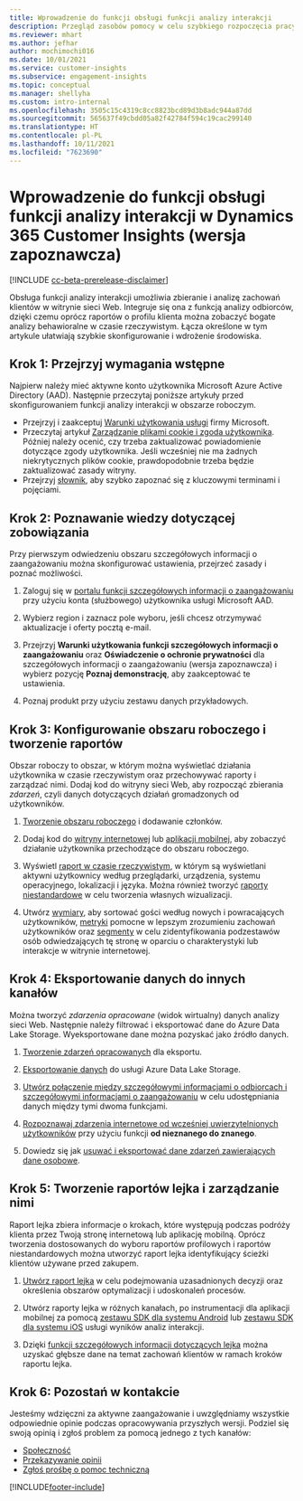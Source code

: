 ```yaml
---
title: Wprowadzenie do funkcji obsługi funkcji analizy interakcji
description: Przegląd zasobów pomocy w celu szybkiego rozpoczęcia pracy.
ms.reviewer: mhart
ms.author: jefhar
author: mochimochi016
ms.date: 10/01/2021
ms.service: customer-insights
ms.subservice: engagement-insights
ms.topic: conceptual
ms.manager: shellyha
ms.custom: intro-internal
ms.openlocfilehash: 3505c15c4319c8cc8823bcd89d3b8adc944a87dd
ms.sourcegitcommit: 565637f49cbdd05a82f42784f594c19cac299140
ms.translationtype: HT
ms.contentlocale: pl-PL
ms.lasthandoff: 10/11/2021
ms.locfileid: "7623690"
---
```

# <a name="get-started-with-dynamics-365-customer-insights-engagement-insights-capability-public-preview"></a>Wprowadzenie do funkcji obsługi funkcji analizy interakcji w Dynamics 365 Customer Insights (wersja zapoznawcza)

[!INCLUDE [cc-beta-prerelease-disclaimer](includes/cc-beta-prerelease-disclaimer.md)]

Obsługa funkcji analizy interakcji umożliwia zbieranie i analizę zachowań klientów w witrynie sieci Web. Integruje się ona z funkcją analizy odbiorców, dzięki czemu oprócz raportów o profilu klienta można zobaczyć bogate analizy behawioralne w czasie rzeczywistym. Łącza określone w tym artykule ułatwiają szybkie skonfigurowanie i wdrożenie środowiska.

## <a name="step-1-review-prerequisites"></a>Krok 1: Przejrzyj wymagania wstępne

Najpierw należy mieć aktywne konto użytkownika Microsoft Azure Active Directory (AAD). Następnie przeczytaj poniższe artykuły przed skonfigurowaniem funkcji analizy interakcji w obszarze roboczym.

- Przejrzyj i zaakceptuj [Warunki użytkowania usługi](terms-of-service.md) firmy Microsoft.  
- Przeczytaj artykuł [Zarządzanie plikami cookie i zgoda użytkownika](user-consent-storage.md). Później należy ocenić, czy trzeba zaktualizować powiadomienie dotyczące zgody użytkownika. Jeśli wcześniej nie ma żadnych niekrytycznych plików cookie, prawdopodobnie trzeba będzie zaktualizować zasady witryny.
- Przejrzyj [słownik](glossary.md), aby szybko zapoznać się z kluczowymi terminami i pojęciami.

## <a name="step-2-explore-engagement-insights"></a>Krok 2: Poznawanie wiedzy dotyczącej zobowiązania

Przy pierwszym odwiedzeniu obszaru szczegółowych informacji o zaangażowaniu można skonfigurować ustawienia, przejrzeć zasady i poznać możliwości.

1. Zaloguj się w [portalu funkcji szczegółowych informacji o zaangażowaniu](https://home.ci.ai.dynamics.com/app/engagement-insights) przy użyciu konta (służbowego) użytkownika usługi Microsoft AAD.

1. Wybierz region i zaznacz pole wyboru, jeśli chcesz otrzymywać aktualizacje i oferty pocztą e-mail.

1. Przejrzyj **Warunki użytkowania funkcji szczegółowych informacji o zaangażowaniu** oraz **Oświadczenie o ochronie prywatności** dla szczegółowych informacji o zaangażowaniu (wersja zapoznawcza) i wybierz pozycję **Poznaj demonstrację**, aby zaakceptować te ustawienia.

1. Poznaj produkt przy użyciu zestawu danych przykładowych.

##  <a name="step-3-set-up-a-workspace-and-create-reports"></a>Krok 3: Konfigurowanie obszaru roboczego i tworzenie raportów

Obszar roboczy to obszar, w którym można wyświetlać działania użytkownika w czasie rzeczywistym oraz przechowywać raporty i zarządzać nimi. Dodaj kod do witryny sieci Web, aby rozpocząć zbierania *zdarzeń*, czyli danych dotyczących działań gromadzonych od użytkowników.

1. [Tworzenie obszaru roboczego](create-workspace.md) i dodawanie członków.

1. Dodaj kod do [witryny internetowej](instrument-website.md) lub [aplikacji mobilnej](developer-resources.md#capture-events-from-mobile-apps), aby zobaczyć działanie użytkownika przechodzące do obszaru roboczego.

1. Wyświetl [raport w czasie rzeczywistym](view-reports.md), w którym są wyświetlani aktywni użytkownicy według przeglądarki, urządzenia, systemu operacyjnego, lokalizacji i języka. Można również tworzyć [raporty niestandardowe](custom-reports.md) w celu tworzenia własnych wizualizacji.

1. Utwórz [wymiary](dimensions.md), aby sortować gości według nowych i powracających użytkowników, [metryki](metrics.md) pomocne w lepszym zrozumieniu zachowań użytkowników oraz [segmenty](segments.md) w celu zidentyfikowania podzestawów osób odwiedzających tę stronę w oparciu o charakterystyki lub interakcje w witrynie internetowej.
    
## <a name="step-4-export-data-to-other-channels"></a>Krok 4: Eksportowanie danych do innych kanałów

Można tworzyć *zdarzenia opracowane* (widok wirtualny) danych analizy sieci Web. Następnie należy filtrować i eksportować dane do Azure Data Lake Storage. Wyeksportowane dane można pozyskać jako źródło danych.

1. [Tworzenie zdarzeń opracowanych](refined-events.md) dla eksportu.

1. [Eksportowanie danych](export-events.md) do usługi Azure Data Lake Storage.

1. [Utwórz połączenie między szczegółowymi informacjami o odbiorcach i szczegółowymi informacjami o zaangażowaniu](integrate-audience-insights-engagement-insights.md) w celu udostępniania danych między tymi dwoma funkcjami.

1. [Rozpoznawaj zdarzenia internetowe od wcześniej uwierzytelnionych użytkowników](unknown-to-known.md) przy użyciu funkcji **od nieznanego do znanego**.

1. Dowiedz się jak [usuwać i eksportować dane zdarzeń zawierających dane osobowe](delete-export-personal-data.md).

## <a name="step-5-create-and-manage-funnel-reports"></a>Krok 5: Tworzenie raportów lejka i zarządzanie nimi

Raport lejka zbiera informacje o krokach, które występują podczas podróży klienta przez Twoją stronę internetową lub aplikację mobilną. Oprócz tworzenia dostosowanych do wyboru raportów profilowych i raportów niestandardowych można utworzyć raport lejka identyfikujący ścieżki klientów używane przed zakupem. 

1. [Utwórz raport lejka](funnel-reports.md) w celu podejmowania uzasadnionych decyzji oraz określenia obszarów optymalizacji i udoskonaleń procesów.

1. Utwórz raporty lejka w różnych kanałach, po instrumentacji dla aplikacji mobilnej za pomocą [zestawu SDK dla systemu Android](get-started-android.md) lub [zestawu SDK dla systemu iOS](get-started-ios.md) usługi wyników analiz interakcji.

1. Dzięki [funkcji szczegółowych informacji dotyczących lejka](funnel-reports.md#funnel-insights) można uzyskać głębsze dane na temat zachowań klientów w ramach kroków raportu lejka.
 
## <a name="step-6-stay-connected"></a>Krok 6: Pozostań w kontakcie

Jesteśmy wdzięczni za aktywne zaangażowanie i uwzględniamy wszystkie odpowiednie opinie podczas opracowywania przyszłych wersji. Podziel się swoją opinią i zgłoś problem za pomocą jednego z tych kanałów:
- [Społeczność](https://go.microsoft.com/fwlink/?linkid=2141648)
- [Przekazywanie opinii](https://go.microsoft.com/fwlink/?linkid=2143222)
- [Zgłoś prośbę o pomoc techniczną](https://go.microsoft.com/fwlink/?linkid=2145734) 


[!INCLUDE[footer-include](../includes/footer-banner.md)]
